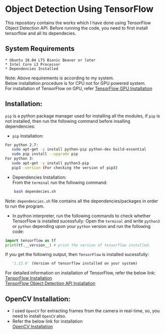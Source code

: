 # Object Detection Using TensorFlow
This repository contains the works which I have done using TensorFlow Object Detection API. Before running the code, you need to first install tensorflow and all its dependecies.
## System Requirements
```
* Ubuntu 18.04 LTS Bionic Beaver or later  
* Intel Core i3 Processor  
* Dependencies Installed  
```
Note: Above requirements is according to my system.  
Below installation procedure is for CPU not for GPU powered system.  
For installation of TensorFlow on GPU, refer [TensorFlow GPU Installation](https://www.tensorflow.org/install/)  
## Installation:
``pip`` is a python package manager used for installing all the modules, if ``pip`` is not installed, then run the following command before insalling dependencies:
 * ```pip``` Installation:
 ```bash
For python 2.7:
	sudo apt-get -y install python-pip python-dev build-essential  
	sudo pip install --upgrade pip  
For python 3:  
	sudo apt-get -y install python3-pip  
	pip3 -version (For checking the version of pip3)
```
 * Dependencies Installation:  
   From the ```terminal``` run the following command:
``` bash
    bash dependecies.sh
```
Note: ```dependencies.sh``` file contains all the dependencies/packages in order to run the program.

* In python interpreter, run the following commands to check whether TensorFlow is installed sucessfully:
Open the ```terminal``` and write ```python3``` or ```python``` depending upon your ```python``` version and run the following code:  
```python
import tensorflow as tf
print(tf.__version__) # print the version of tensorflow installed.
```
If you get the following output, then ```TensorFlow``` is installed sucessfully:  
```python
   '1.12.0' (Version of tensorflow installed on your system)
```
For detailed information on installation of TensorFlow, refer the below link:  
[TensorFlow Installation](https://www.tensorflow.org/install/)  
[TensorFlow Object Detection API Installation](https://github.com/tensorflow/models/blob/master/research/object_detection/g3doc/installation.md)
## OpenCV Installation:
* I used ``OpenCV`` for extracting frames from the camera in real-time, so, you need to install ``OpenCV`` also.  
* Refer the below link for installation  
[OpenCV Installation](https://www.pyimagesearch.com/2016/10/24/ubuntu-16-04-how-to-install-opencv/)
